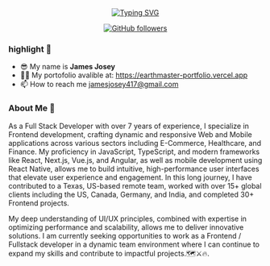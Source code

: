 <br>
<div align="center">
&emsp;

[![Typing SVG](https://readme-typing-svg.herokuapp.com?font=Architects+Daughter&color=1bcdff&size=30&lines=Hi,Visitor!+Welcome+to+my+Github+profile!;I'm+a+Experienced+Full+Stack+Developer+Frontend+Specialist+React+&+Mobile+App+Developer)](https://git.io/typing-svg)

[![GitHub followers](https://img.shields.io/github/followers/EarthMaster.svg?style=social&label=Followers)](https://github.com/EarthMaster?tab=followers)

   
</div>

### highlight 🔦
* 😎 My name is **James Josey**
* 👨‍💻 My portofolio avalible at: https://earthmaster-portfolio.vercel.app
* 📫 How to reach me jamesjosey417@gmail.com

### About Me 📄
As a Full Stack Developer with over 7 years of experience, I specialize in Frontend development, crafting dynamic and responsive Web and Mobile applications across various sectors including E-Commerce, Healthcare, and Finance. My proficiency in JavaScript, TypeScript, and modern frameworks like React, Next.js, Vue.js, and Angular, as well as mobile development using React Native, allows me to build intuitive, high-performance user interfaces that elevate user experience and engagement. In this long journey, I have contributed to a Texas, US-based remote team, worked with over 15+ global clients including the US, Canada, Germany, and India, and completed 30+ Frontend projects.

My deep understanding of UI/UX principles, combined with expertise in optimizing performance and scalability, allows me to deliver innovative solutions. I am currently seeking opportunities to work as a Frontend / Fullstack developer in a dynamic team environment where I can continue to expand my skills and contribute to impactful projects.🗺️⚔️🔥.


<br>
<br>

